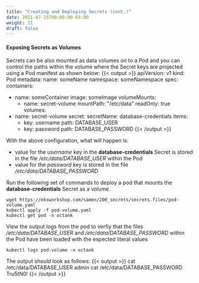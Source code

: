 ```yaml
---
title: "Creating and Deploying Secrets (cont.)"
date: 2021-07-15T00:00:00-03:00
weight: 11
draft: false
---
```


#### Exposing Secrets as Volumes
Secrets can be also mounted as data volumes on to a Pod and you can control the paths within the volume where the Secret keys are projected using a Pod manifest as shown below:
{{< output >}}
apiVersion: v1
kind: Pod
metadata:
  name: someName
  namespace: someNamespace
spec:
  containers:
  - name: someContainer
    image: someImage
    volumeMounts:
    - name: secret-volume
      mountPath: "/etc/data"
      readOnly: true
  volumes:
  - name: secret-volume
    secret:
      secretName: database-credentials
      items:
      - key: username
        path: DATABASE_USER 
      - key: password
        path: DATABASE_PASSWORD 
{{< /output >}}

With the above configuration, what will happen is:

- value for the *username* key in the **database-credentials** Secret is stored in the file */etc/data/DATABASE_USER* within the Pod
- value for the *password* key is stored in the file */etc/data/DATABASE_PASSWORD*

Run the following set of commands to deploy a pod that mounts the **database-credentials** Secret as a volume.
```
wget https://eksworkshop.com/samen/200_secrets/secrets.files/pod-volume.yaml
kubectl apply -f pod-volume.yaml
kubectl get pod -n octank
```

View the output logs from the pod to verfiy that the files */etc/data/DATABASE_USER* and */etc/data/DATABASE_PASSWORD* within the Pod have been loaded with the expected literal values
```
kubectl logs pod-volume -n octank
```
The output should look as follows:
{{< output >}}
cat /etc/data/DATABASE_USER
admin
cat /etc/data/DATABASE_PASSWORD
Tru5tN0!
{{< /output >}}
